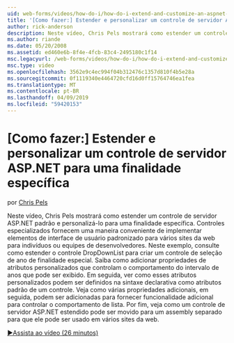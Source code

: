 ```yaml
---
uid: web-forms/videos/how-do-i/how-do-i-extend-and-customize-an-aspnet-server-control-for-a-specific-purpose
title: '[Como fazer:] Estender e personalizar um controle de servidor ASP.NET para uma finalidade específica | Microsoft Docs'
author: rick-anderson
description: Neste vídeo, Chris Pels mostrará como estender um controle de servidor ASP.NET padrão e personalizá-lo para uma finalidade específica. Controles especializados fornecem um c...
ms.author: riande
ms.date: 05/20/2008
ms.assetid: ed460e6b-8f4e-4fcb-83c4-2495180c1f14
msc.legacyurl: /web-forms/videos/how-do-i/how-do-i-extend-and-customize-an-aspnet-server-control-for-a-specific-purpose
msc.type: video
ms.openlocfilehash: 3562e9c4ec994f04b312476c1357d810f4b5e28a
ms.sourcegitcommit: 0f1119340e4464720cfd16d0ff15764746ea1fea
ms.translationtype: MT
ms.contentlocale: pt-BR
ms.lasthandoff: 04/09/2019
ms.locfileid: "59420153"
---
```

# <a name="how-do-i-extend-and-customize-an-aspnet-server-control-for-a-specific-purpose"></a>[Como fazer:] Estender e personalizar um controle de servidor ASP.NET para uma finalidade específica

por [Chris Pels](https://twitter.com/chrispels)

Neste vídeo, Chris Pels mostrará como estender um controle de servidor ASP.NET padrão e personalizá-lo para uma finalidade específica. Controles especializados fornecem uma maneira conveniente de implementar elementos de interface de usuário padronizado para vários sites da web para indivíduos ou equipes de desenvolvedores. Neste exemplo, consulte como estender o controle DropDownList para criar um controle de seleção de ano de finalidade especial. Saiba como adicionar propriedades de atributos personalizados que controlam o comportamento do intervalo de anos que pode ser exibido. Em seguida, ver como esses atributos personalizados podem ser definidos na sintaxe declarativa como atributos padrão de um controle. Veja como várias propriedades adicionais, em seguida, podem ser adicionadas para fornecer funcionalidade adicional para controlar o comportamento de lista. Por fim, veja como um controle de servidor ASP.NET estendido pode ser movido para um assembly separado para que ele pode ser usado em vários sites da web.

[&#9654;Assista ao vídeo (26 minutos)](https://channel9.msdn.com/Blogs/ASP-NET-Site-Videos/how-do-i-extend-and-customize-an-aspnet-server-control-for-a-specific-purpose)
